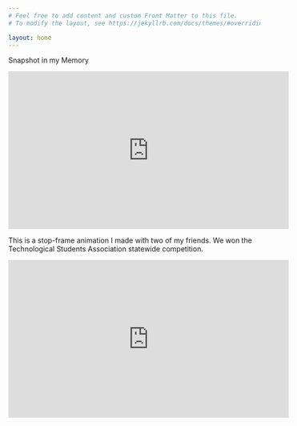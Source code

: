 ```yaml
---
# Feel free to add content and custom Front Matter to this file.
# To modify the layout, see https://jekyllrb.com/docs/themes/#overriding-theme-defaults

layout: home
---
```


Snapshot in my Memory

<iframe width="560" height="315" src="https://www.youtube.com/embed/AFLtLcc60YM?si=mQuJrVcJ4VHS29VA" title="YouTube video player" frameborder="0" allow="accelerometer; autoplay; clipboard-write; encrypted-media; gyroscope; picture-in-picture; web-share" referrerpolicy="strict-origin-when-cross-origin" allowfullscreen></iframe>

This is a stop-frame animation I made with two of my friends. We won the
Technological Students Association statewide competition.

<iframe width="560" height="315" src="https://www.youtube.com/embed/4ugdWwM2pyg?si=y2NEXxtouGbTJuFN" title="YouTube video player" frameborder="0" allow="accelerometer; autoplay; clipboard-write; encrypted-media; gyroscope; picture-in-picture; web-share" referrerpolicy="strict-origin-when-cross-origin" allowfullscreen></iframe>

